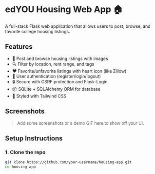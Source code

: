 # edYOU Housing Web App 🏠

A full-stack Flask web application that allows users to post, browse, and favorite college housing listings.

## Features

- 🏡 Post and browse housing listings with images
- 🔍 Filter by location, rent range, and tags
- ❤️ Favorite/unfavorite listings with heart icon (like Zillow)
- 👤 User authentication (register/login/logout)
- 🔒 Secure with CSRF protection and Flask-Login
- 📦 SQLite + SQLAlchemy ORM for database
- 🎨 Styled with Tailwind CSS

## Screenshots

> Add some screenshots or a demo GIF here to show off your UI.

## Setup Instructions

### 1. Clone the repo
```bash
git clone https://github.com/your-username/housing-app.git
cd housing-app
